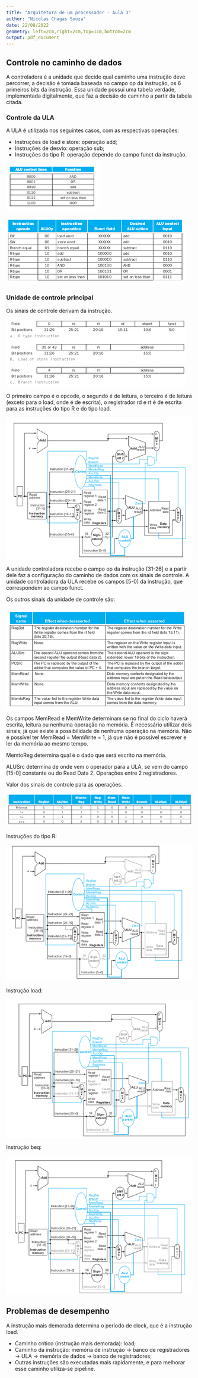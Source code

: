 ```yaml
---
title: "Arquitetura de um processador - Aula 3"
author: "Nicolas Chagas Souza"
date: 22/08/2022
geometry: left=2cm,right=2cm,top=1cm,bottom=2cm
output: pdf_document
---
```


## Controle no caminho de dados

A controladora é a unidade que decide qual caminho uma instrução deve percorrer, a decisão é tomada baseada no campo op da instrução, os 6 primeiros bits da instrução. Essa unidade possui uma tabela verdade, implementada digitalmente, que faz a decisão do caminho a partir da tabela citada.

### Controle da ULA

A ULA é utilizada nos seguintes casos, com as respectivas operações:

- Instruções de load e store: operação add;
- Instruções de desvio: operação sub;
- Instruções do tipo R: operação depende do campo funct da instrução.

![](imgs/08-18-14.png)

![](imgs/08-20-11.png)

### Unidade de controle principal

Os sinais de controle derivam da instrução.

![](imgs/08-21-37.png)

O primeiro campo é o opcode, o segundo é de leitura, o terceiro é de leitura (exceto para o load, onde é de escrita), o registrador rd e rt é de escrita para as instruções do tipo R e do tipo load.

![](imgs/08-23-37.png)

A unidade controladora recebe o campo op da instrução [31-26] e a partir dele faz a configuração do caminho de dados com os sinais de controle. A unidade controladora da ULA recebe os campos [5-0] da instrução, que correspondem ao campo funct.

Os outros sinais da unidade de controle são:

![](imgs/08-25-32.png)

Os campos MemRead e MemWrite determinam se no final do ciclo haverá escrita, leitura ou nenhuma operação na memória. É necessário utilizar dois sinais, já que existe a possibilidade de nenhuma operação na memória. Não é possível ter MemRead = MemWrite = 1, já que não é possível escrever e ler da memória ao mesmo tempo.

MemtoReg determina qual é o dado que será escrito na memória.

ALUSrc determina de onde vem o operador para a ULA, se vem do campo [15-0] constante ou do Read Data 2. Operações entre 2 registradores.

Valor dos sinais de controle para as operações.

![](imgs/09-01-27.png)

Instruções do tipo R:

![Instruções do tipo R](imgs/09-03-01.png)

Instrução load:

![Instrução load](imgs/09-03-38.png)

Instrução beq:

![Instrução beq](imgs/09-10-02.png)

## Problemas de desempenho

A instrução mais demorada determina o período de clock, que é a instrução load.

- Caminho crítico (instrução mais demorada): load;
- Caminho da instrução: memória de instrução $\rightarrow$ banco de registradores $\rightarrow$ ULA $\rightarrow$ memória de dados $\rightarrow$ banco de registradores;
- Outras instruções são executadas mais rapidamente, e para melhorar esse caminho utiliza-se pipeline.
